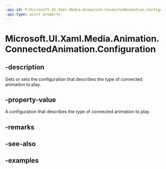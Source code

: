 ```yaml
---
-api-id: P:Microsoft.UI.Xaml.Media.Animation.ConnectedAnimation.Configuration
-api-type: winrt property
---
```


<!-- Property syntax.
public ConnectedAnimationConfiguration Configuration { get;  set; }
-->

# Microsoft.UI.Xaml.Media.Animation.ConnectedAnimation.Configuration

## -description
Gets or sets the configuration that describes the type of connected animation to play.

## -property-value

A configuration that describes the type of connected animation to play.

## -remarks

## -see-also

## -examples

